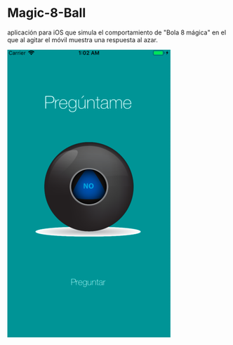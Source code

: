 # Magic-8-Ball
aplicación para iOS que simula el comportamiento de "Bola 8 mágica" en el que al agitar el móvil muestra una respuesta al azar.

![bola8](bola8.png)
